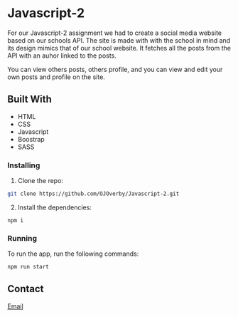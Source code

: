 # Javascript-2
For our Javascript-2 assignment we had to create a social media website based on our schools API. The site is made with with the school in mind and its design mimics that of our school website. It fetches all the posts from the API with an auhor linked to the posts. 

You can view others posts, others profile, and you can view and edit your own posts and profile on the site.


## Built With

- HTML
- CSS
- Javascript
- Boostrap
- SASS

### Installing


1. Clone the repo:

```bash
git clone https://github.com/OJOverby/Javascript-2.git
```

2. Install the dependencies:

```
npm i

```
### Running

To run the app, run the following commands:

```bash
npm run start
```

## Contact

[Email](mailto:mail@olejorgen.no)

